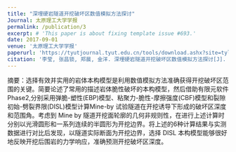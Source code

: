 ```yaml
---
title: "深埋硬岩隧道开挖破坏区数值模拟方法探讨"
Journal: 太原理工大学学报
permalink: /publication/3
excerpt: # 'This paper is about fixing template issue #693.'
date: 2017-09-01
venue: '太原理工大学学报'
paperurl: 'https://tyutjournal.tyut.edu.cn/tools/download.ashx?site=tylgxb&id=1666'
citation: '李莹, 张昌锁, 郑晨, 金洋. 深埋硬岩隧道开挖破坏区数值模拟方法探讨[J]. 太原理工大学学报, 2017, 48(5): 753-757.'
---
```


摘要：选择有效并实用的岩体本构模型是利用数值模拟方法准确获得开挖破坏区范围的关键。简要论述了常用的描述岩体脆性破坏的本构模型，然后借助有限元软件Phase2,分别采用弹脆-塑性(EBP)模型、粘聚力-脆性-摩擦强度(CBF)模型和裂隙初始-劈裂界限(DISL)模型计算Mine-by 试验隧道在开挖诱导下形成的破坏区深度和范围角。考虑到 Mine by 隧道开挖面轮廓的几何非规则性，在进行上述计算时分别以光滑圆形和一系列连续的半圆形为开挖边界。将上述的6种计算结果与实测数据进行对比后发现，以隧道实际断面为开挖边界，选择 DISL 本构模型能够很好地反映开挖后围岩的力学响应，准确预测开挖破坏区深度。
